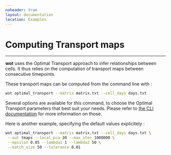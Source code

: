 ```yaml
---
noheader: true
layout: documentation
location: Examples
---
```


# Computing Transport maps
--------------------------

**wot** uses the Optimal Transport approach to infer relationships between cells.
It thus relies on the computation of transport maps between consecutive timepoints.

These transport maps can be computed from the command line with :

```sh
wot optimal_transport --matrix matrix.txt --cell_days days.txt
```

Several options are available for this command, to choose the Optimal Transport parameters
that best suit your needs. Please refer to [the CLI documentation]({{site.baseurl}}/cli_documentation#transport-maps)
for more information on those.

Here is another example, specifying the default values explicitely :

```sh
wot optimal_transport --matrix matrix.txt --cell_days days.txt \
 --out tmaps --local_pca 30 --max_iter 1000000 \
 --epsilon 0.05 --lambda1 1 --lambda2 50 \
 --batch_size 50 --tolerance 0.01
```
